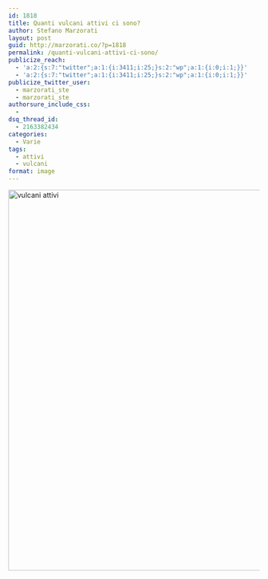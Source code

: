 ```yaml
---
id: 1818
title: Quanti vulcani attivi ci sono?
author: Stefano Marzorati
layout: post
guid: http://marzorati.co/?p=1818
permalink: /quanti-vulcani-attivi-ci-sono/
publicize_reach:
  - 'a:2:{s:7:"twitter";a:1:{i:3411;i:25;}s:2:"wp";a:1:{i:0;i:1;}}'
  - 'a:2:{s:7:"twitter";a:1:{i:3411;i:25;}s:2:"wp";a:1:{i:0;i:1;}}'
publicize_twitter_user:
  - marzorati_ste
  - marzorati_ste
authorsure_include_css:
  - 
dsq_thread_id:
  - 2163382434
categories:
  - Varie
tags:
  - attivi
  - vulcani
format: image
---
```

[<img src="http://res.cloudinary.com/marzorati-co/image/upload/v1408108007/vulcani_g9kwca.png" alt="vulcani attivi" width="509" height="764" class="aligncenter size-full wp-image-1819" />][1]

 [1]: http://res.cloudinary.com/marzorati-co/image/upload/v1408108007/vulcani_g9kwca.png